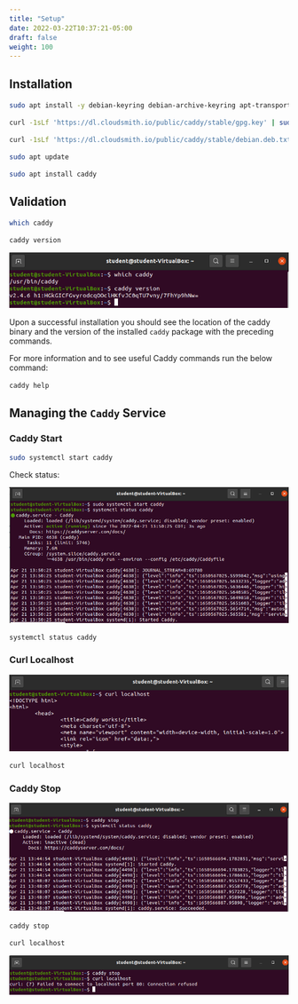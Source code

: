 ```yaml
---
title: "Setup"
date: 2022-03-22T10:37:21-05:00
draft: false
weight: 100
---
```


## Installation

<!-- https://caddyserver.com/docs/install#debian-ubuntu-raspbian -->


```bash
sudo apt install -y debian-keyring debian-archive-keyring apt-transport-https
```

```bash
curl -1sLf 'https://dl.cloudsmith.io/public/caddy/stable/gpg.key' | sudo tee /etc/apt/trusted.gpg.d/caddy-stable.asc
```

```bash
curl -1sLf 'https://dl.cloudsmith.io/public/caddy/stable/debian.deb.txt' | sudo tee /etc/apt/sources.list.d/caddy-stable.list
```

```bash
sudo apt update
```

```bash
sudo apt install caddy
```

## Validation

```bash
which caddy
```

```bash
caddy version
```

![which-caddy](pictures/which-caddy.png?classes=border)

Upon a successful installation you should see the location of the caddy binary and the version of the installed `caddy` package with the preceding commands.

For more information and to see useful Caddy commands run the below command:

`caddy help`

## Managing the `Caddy` Service

### Caddy Start

```bash
sudo systemctl start caddy
```

Check status:

![systemctl-status-caddy](pictures/systemctl-status-caddy.png?classes=border)

```bash
systemctl status caddy
```

### Curl Localhost

![curl-localhost-caddy](pictures/curl-localhost-caddy.png?classes=border)

```bash
curl localhost
```

### Caddy Stop

![caddy-stop](pictures/caddy-stop.png?classes=border)

```bash
caddy stop
```

```bash
curl localhost
```

![caddy-stop-curl](pictures/caddy-stop-curl.png?classes=border)

